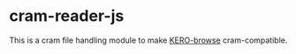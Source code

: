 # cram-reader-js

This is a cram file handling module to make [KERO-browse](https://github.com/DBKERO/genome_browser) cram-compatible.
